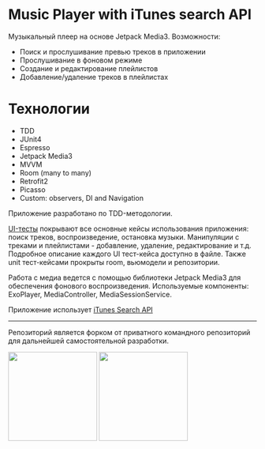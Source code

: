 # Music Player with iTunes search API
Музыкальный плеер на основе Jetpack Media3. Возможности:
- Поиск и прослушивание превью треков в приложении
- Прослушивание в фоновом режиме
- Создание и редактирование плейлистов
- Добавление/удаление треков в плейлистах

# Технологии
- TDD
- JUnit4
- Espresso
- Jetpack Media3
- MVVM
- Room (many to many)
- Retrofit2
- Picasso
- Custom: observers, DI and Navigation

Приложение разработано по TDD-методологии. 

[UI-тесты](https://github.com/AlexeyQQQ/ItunesSearchMusicApp/blob/master/app/src/androidTest/java/ru/easycode/intensive2itunessearch/ui/ScenarioTest.kt) покрывают все основные кейсы использования приложения: поиск треков, воспроизведение, остановка музыки. Манипуляции с треками и плейлистами - добавление, удаление, редактирование и т.д. Подробное описание каждого UI тест-кейса доступно в файле. 
Также unit тест-кейсами прокрыты room, вьюмодели и репозитории.

Работа с медиа ведется с помощью библиотеки Jetpack Media3 для обеспечения фонового воспроизведения. Используемые компоненты: ExoPlayer, MediaController, MediaSessionService.

Приложение использует [iTunes Search API](https://developer.apple.com/library/archive/documentation/AudioVideo/Conceptual/iTuneSearchAPI/index.html#//apple_ref/doc/uid/TP40017632-CH3-SW1)
________
Репозиторий является форком от приватного командного репозиторий для дальнейшей самостоятельной разработки.

<img src="https://github.com/user-attachments/assets/531a9f7d-6c9a-4e43-a0cd-3398d65de764" width="180"/>
<img src="https://github.com/user-attachments/assets/afd0097a-5036-4552-b6ce-0c4384dc4e48" width="180"/>
